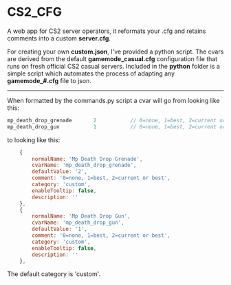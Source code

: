 # CS2_CFG
A web app for CS2 server operators, it reformats your .cfg and retains comments into a custom **server.cfg**.


For creating your own **custom.json**, I've provided a python script.
The cvars are derived from the default **gamemode_casual.cfg** configuration file that runs on fresh official CS2 casual servers.
Included in the **python** folder is a simple script which automates the process of adapting any **gamemode_#.cfg** file to json.

----------------------------------------------------------------------------------

When formatted by the commands.py script a cvar will go from looking like this:
```c
mp_death_drop_grenade       2			// 0=none, 1=best, 2=current or best
mp_death_drop_gun           1			// 0=none, 1=best, 2=current or best
```
to looking like this:
```js
    {
        normalName: 'Mp Death Drop Grenade',
        cvarName: 'mp_death_drop_grenade',
        defaultValue: '2',
        comment: '0=none, 1=best, 2=current or best',
        category: 'custom',
        enableTooltip: false,
        description: ''
    },
    {
        normalName: 'Mp Death Drop Gun',
        cvarName: 'mp_death_drop_gun',
        defaultValue: '1',
        comment: '0=none, 1=best, 2=current or best',
        category: 'custom',
        enableTooltip: false,
        description: ''
    },
```
The default category is 'custom'.
